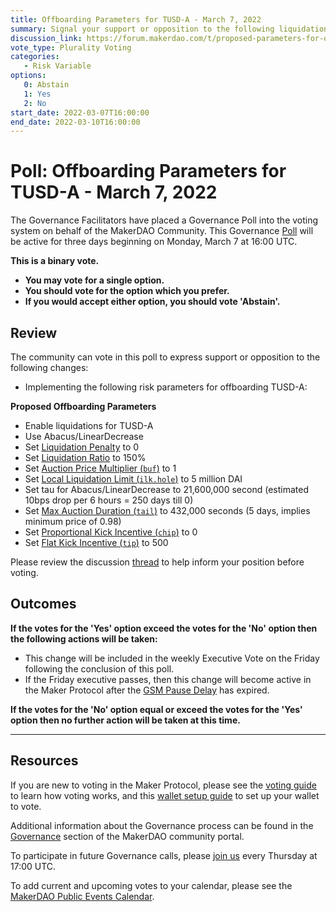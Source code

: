 ```yaml
---
title: Offboarding Parameters for TUSD-A - March 7, 2022
summary: Signal your support or opposition to the following liquidation parameters, designed to offboard TUSD-A.
discussion_link: https://forum.makerdao.com/t/proposed-parameters-for-offboarding-tusd-a/13506
vote_type: Plurality Voting
categories:
   - Risk Variable
options:
   0: Abstain
   1: Yes
   2: No
start_date: 2022-03-07T16:00:00
end_date: 2022-03-10T16:00:00
---
```

# Poll: Offboarding Parameters for TUSD-A - March 7, 2022

The Governance Facilitators have placed a Governance Poll into the voting system on behalf of the MakerDAO Community. This Governance [Poll](https://community-development.makerdao.com/en/learn/governance/on-chain-gov) will be active for three days beginning on Monday, March 7 at 16:00 UTC.

**This is a binary vote.** 
- **You may vote for a single option.** 
- **You should vote for the option which you prefer.**
- **If you would accept either option, you should vote 'Abstain'.**

## Review

The community can vote in this poll to express support or opposition to the following changes: 
* Implementing the following risk parameters for offboarding TUSD-A:

**Proposed Offboarding Parameters**

* Enable liquidations for TUSD-A
* Use Abacus/LinearDecrease 
* Set [Liquidation Penalty](https://makerdao.world/en/learn/governance/param-liquidation-penalty/) to 0
* Set [Liquidation Ratio](https://makerdao.world/en/learn/governance/param-liquidation-ratio/) to 150%
* Set [Auction Price Multiplier (`buf`)](https://manual.makerdao.com/parameter-index/collateral-auction/param-auction-price-multiplier) to 1
* Set [Local Liquidation Limit (`ilk.hole`)](https://manual.makerdao.com/parameter-index/collateral-auction/param-local-liquidation-limit) to 5 million DAI
* Set tau for Abacus/LinearDecrease to 21,600,000 second (estimated 10bps drop per 6 hours = 250 days till 0)
* Set [Max Auction Duration (`tail`)](https://manual.makerdao.com/parameter-index/collateral-auction/param-max-auction-duration) to 432,000 seconds (5 days, implies minimum price of 0.98)
* Set [Proportional Kick Incentive (`chip`)](https://manual.makerdao.com/parameter-index/collateral-auction/param-proportional-kick-incentive) to 0
* Set [Flat Kick Incentive (`tip`)](https://manual.makerdao.com/parameter-index/collateral-auction/param-flat-kick-incentive) to 500 

Please review the discussion [thread](https://forum.makerdao.com/t/proposed-parameters-for-offboarding-tusd-a/13506) to help inform your position before voting.

## Outcomes

**If the votes for the 'Yes' option exceed the votes for the 'No' option then the following actions will be taken:**
* This change will be included in the weekly Executive Vote on the Friday following the conclusion of this poll.
* If the Friday executive passes, then this change will become active in the Maker Protocol after the [GSM Pause Delay](https://community-development.makerdao.com/en/learn/governance/param-gsm-pause-delay) has expired.

**If the votes for the 'No' option equal or exceed the votes for the 'Yes' option then no further action will be taken at this time.**

---

## Resources

If you are new to voting in the Maker Protocol, please see the [voting guide](https://community-development.makerdao.com/en/learn/governance/how-voting-works/) to learn how voting works, and this [wallet setup guide](https://community-development.makerdao.com/en/learn/governance/voting-setup/) to set up your wallet to vote.

Additional information about the Governance process can be found in the [Governance](https://community-development.makerdao.com/en/learn/governance) section of the MakerDAO community portal.

To participate in future Governance calls, please [join us](https://github.com/makerdao/community/tree/master/governance/governance-and-risk-meetings) every Thursday at 17:00 UTC.

To add current and upcoming votes to your calendar, please see the [MakerDAO Public Events Calendar](https://calendar.google.com/calendar/embed?src=makerdao.com_3efhm2ghipksegl009ktniomdk%40group.calendar.google.com&ctz=UTC&mode=week&showCalendars=0&showPrint=0).
